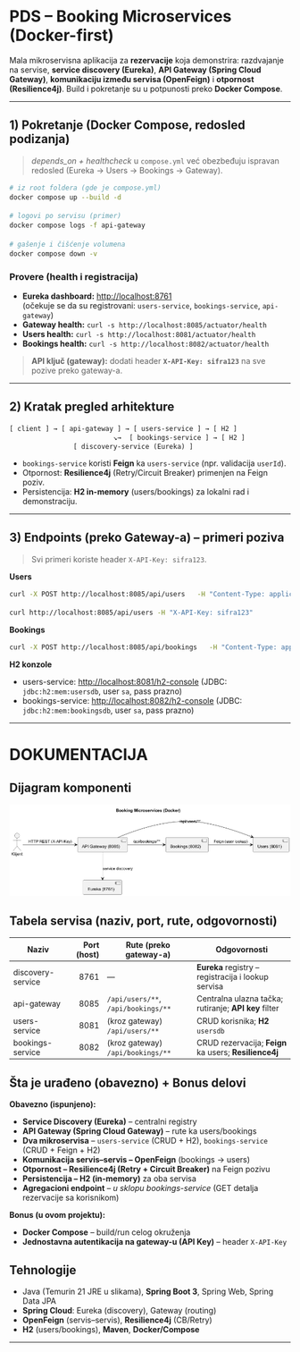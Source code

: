 # PDS – Booking Microservices (Docker-first)

Mala mikroservisna aplikacija za **rezervacije** koja demonstrira: razdvajanje na servise, **service discovery (Eureka)**, **API Gateway (Spring Cloud Gateway)**, **komunikaciju između servisa (OpenFeign)** i **otpornost (Resilience4j)**. Build i pokretanje su u potpunosti preko **Docker Compose**.

---

## 1) Pokretanje (Docker Compose, redosled podizanja)

> *depends_on + healthcheck* u `compose.yml` već obezbeđuju ispravan redosled (Eureka → Users → Bookings → Gateway).

```bash
# iz root foldera (gde je compose.yml)
docker compose up --build -d

# logovi po servisu (primer)
docker compose logs -f api-gateway

# gašenje i čišćenje volumena
docker compose down -v
```

### Provere (health i registracija)
- **Eureka dashboard:**  <http://localhost:8761>  
  (očekuje se da su registrovani: `users-service`, `bookings-service`, `api-gateway`)
- **Gateway health:** `curl -s http://localhost:8085/actuator/health`
- **Users health:**   `curl -s http://localhost:8081/actuator/health`
- **Bookings health:** `curl -s http://localhost:8082/actuator/health`

> **API ključ (gateway):** dodati header **`X-API-Key: sifra123`** na sve pozive preko gateway-a.

---

## 2) Kratak pregled arhitekture

```
[ client ] → [ api-gateway ] → [ users-service ] → [ H2 ]
                          ↘→  [ bookings-service ] → [ H2 ]
                [ discovery-service (Eureka) ]
```

- `bookings-service` koristi **Feign** ka `users-service` (npr. validacija `userId`).
- Otpornost: **Resilience4j** (Retry/Circuit Breaker) primenjen na Feign poziv.
- Persistencija: **H2 in-memory** (users/bookings) za lokalni rad i demonstraciju.

---

## 3) Endpoints (preko Gateway-a) – primeri poziva

> Svi primeri koriste header `X-API-Key: sifra123`.

**Users**
```bash
curl -X POST http://localhost:8085/api/users   -H "Content-Type: application/json" -H "X-API-Key: sifra123"   -d '{"name":"Ana","email":"ana@example.com"}'

curl http://localhost:8085/api/users -H "X-API-Key: sifra123"
```

**Bookings**
```bash
curl -X POST http://localhost:8085/api/bookings   -H "Content-Type: application/json" -H "X-API-Key: sifra123"   -d '{"userId":1,"startTime":"2026-01-01T10:00:00","endTime":"2026-01-01T11:00:00"}'
```

**H2 konzole**
- users-service: <http://localhost:8081/h2-console> (JDBC: `jdbc:h2:mem:usersdb`, user `sa`, pass prazno)
- bookings-service: <http://localhost:8082/h2-console> (JDBC: `jdbc:h2:mem:bookingsdb`, user `sa`, pass prazno)

---

# DOKUMENTACIJA

## Dijagram komponenti
![Komponentni dijagram](nesto.png)

## Tabela servisa (naziv, port, rute, odgovornosti)
| Naziv | Port (host) | Rute (preko gateway-a) | Odgovornosti |
|---|---:|---|---|
| discovery-service | 8761 | — | **Eureka** registry – registracija i lookup servisa |
| api-gateway | 8085 | `/api/users/**`, `/api/bookings/**` | Centralna ulazna tačka; rutiranje; **API key** filter |
| users-service | 8081 | (kroz gateway) `/api/users/**` | CRUD korisnika; **H2** `usersdb` |
| bookings-service | 8082 | (kroz gateway) `/api/bookings/**` | CRUD rezervacija; **Feign** ka users; **Resilience4j** |

## Šta je urađeno (obavezno) + Bonus delovi
**Obavezno (ispunjeno):**
- **Service Discovery (Eureka)** – centralni registry
- **API Gateway (Spring Cloud Gateway)** – rute ka users/bookings
- **Dva mikroservisa** – `users-service` (CRUD + H2), `bookings-service` (CRUD + Feign + H2)
- **Komunikacija servis–servis – OpenFeign** (bookings → users)
- **Otpornost – Resilience4j (Retry + Circuit Breaker)** na Feign pozivu
- **Persistencija – H2 (in-memory)** za oba servisa
- **Agregacioni endpoint** – *u sklopu bookings-service* (GET detalja rezervacije sa korisnikom)

**Bonus (u ovom projektu):**
- **Docker Compose** – build/run celog okruženja
- **Jednostavna autentikacija na gateway-u (API Key)** – header `X-API-Key`

## Tehnologije
- Java (Temurin 21 JRE u slikama), **Spring Boot 3**, Spring Web, Spring Data JPA  
- **Spring Cloud**: Eureka (discovery), Gateway (routing)  
- **OpenFeign** (servis–servis), **Resilience4j** (CB/Retry)  
- **H2** (users/bookings), **Maven**, **Docker/Compose**

---